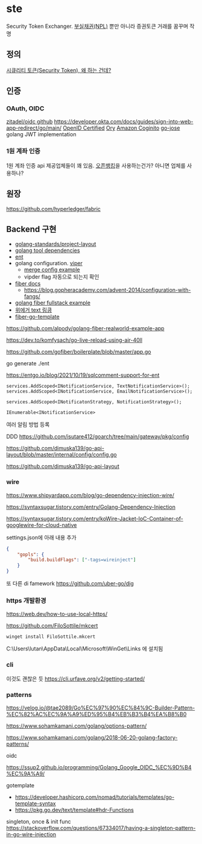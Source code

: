 # ste
Security Token Exchanger. [부실채권(NPL)](http://koreaifp.com/financial_magazine/501) 뿐만 아니라 증권토큰 거래를 꿈꾸며 작명

## 정의
[시큐리티 토큰(Security Token), 왜 하는 건데?](https://medium.com/@ksjterry/%EC%8B%9C%ED%81%90%EB%A6%AC%ED%8B%B0-%ED%86%A0%ED%81%B0-%EC%95%88%EB%82%B4%EC%84%9C-54a5632dbb60)

## 인증

### OAuth, OIDC
[zitadel/oidc github](https://github.com/zitadel/oidc)
https://developer.okta.com/docs/guides/sign-into-web-app-redirect/go/main/
[OpenID Certified](https://openid.net/developers/certified/)
[Ory](https://www.ory.sh/docs/ecosystem/projects)
[Amazon Coginito](https://docs.aws.amazon.com/ko_kr/cognito/latest/developerguide/what-is-amazon-cognito.html)
[go-jose](https://github.com/go-jose/go-jose) golang JWT implementation

### 1원 계좌 인증
1원 계좌 인증 api 제공업체들이 꽤 있음. [오픈뱅킹](https://developers.kftc.or.kr/dev/openapi/open-banking/oauth)을 사용하는건가? 아니면 업체를 사용하나?

## 원장

https://github.com/hyperledger/fabric


## Backend 구현
- [golang-standards/project-layout](https://github.com/golang-standards/project-layout)
- [golang tool dependencies](https://play-with-go.dev/tools-as-dependencies_go119_en/)
- [ent](https://entgo.io/docs/getting-started/)
- golang configuration. [viper](https://github.com/spf13/viper)
  - [merge config example](https://golang.hotexamples.com/examples/github.com.spf13.viper/Viper/MergeConfig/golang-viper-mergeconfig-method-examples.html)
  - vipder flag 자동으로 되는지 확인
- [fiber docs](https://docs.gofiber.io/)
  - https://blog.gopheracademy.com/advent-2014/configuration-with-fangs/
- [golang fiber fullstack example](https://github.com/divrhino/divrhino-trivia-fullstack)
- [위에거 text 링킁](https://divrhino.com/articles/full-stack-go-fiber-with-docker-postgres/)
- [fiber-go-template](https://github.com/create-go-app/fiber-go-template)

https://github.com/alpody/golang-fiber-realworld-example-app

https://dev.to/komfysach/go-live-reload-using-air-40ll

https://github.com/gofiber/boilerplate/blob/master/app.go

go generate ./ent

https://entgo.io/blog/2021/10/19/sqlcomment-support-for-ent

```
services.AddScoped<INotificationService, TextNotificationService>();
services.AddScoped<INotificationService, EmailNotificationService>();

services.AddScoped<INotificatonStrategy, NotificationStrategy>();

IEnumerable<INotificationService>
```
여러 알림 방법 등록

DDD
https://github.com/isutare412/goarch/tree/main/gateway/pkg/config

https://github.com/dimuska139/go-api-layout/blob/master/internal/config/config.go

https://github.com/dimuska139/go-api-layout


### wire

https://www.shipyardapp.com/blog/go-dependency-injection-wire/

https://syntaxsugar.tistory.com/entry/Golang-Dependency-Injection

https://syntaxsugar.tistory.com/entry/koWire-Jacket-IoC-Container-of-googlewire-for-cloud-native

settings.json에 아래 내용 추가
```json
{
    "gopls": {
        "build.buildFlags": ["-tags=wireinject"]
    }
}
```

또 다른 di famework https://github.com/uber-go/dig

### https 개발환경

https://web.dev/how-to-use-local-https/

https://github.com/FiloSottile/mkcert

```winget install FiloSottile.mkcert```

C:\Users\lutan\AppData\Local\Microsoft\WinGet\Links 에 설치됨

### cli

이것도 괜찮은 듯
https://cli.urfave.org/v2/getting-started/ 

### patterns

https://velog.io/@tae2089/Go%EC%97%90%EC%84%9C-Builder-Pattern-%EC%82%AC%EC%9A%A9%ED%95%B4%EB%B3%B4%EA%B8%B0

https://www.sohamkamani.com/golang/options-pattern/

https://www.sohamkamani.com/golang/2018-06-20-golang-factory-patterns/

oidc

https://ssup2.github.io/programming/Golang_Google_OIDC_%EC%9D%B4%EC%9A%A9/

gotemplate
- https://developer.hashicorp.com/nomad/tutorials/templates/go-template-syntax
- https://pkg.go.dev/text/template#hdr-Functions

singleton, once & init func
https://stackoverflow.com/questions/67334017/having-a-singleton-pattern-in-go-wire-injection